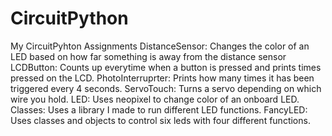 
# CircuitPython
My CircuitPyhton Assignments
DistanceSensor: Changes the color of an LED based on how far something 
is away from the distance sensor
LCDButton: Counts up everytime when a button is pressed and prints times pressed on the LCD. 
PhotoInterruprter: Prints how many times it has been triggered every 4 seconds.
ServoTouch: Turns a servo depending on which wire you hold.
LED: Uses neopixel to change color of an onboard LED. 
Classes: Uses a library I made to run different LED functions.
FancyLED: Uses classes and objects to control six leds with four different functions. 

